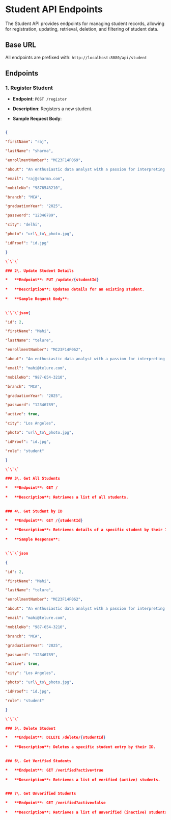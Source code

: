 # Student API Endpoints

The Student API provides endpoints for managing student records, allowing for registration, updating, retrieval, deletion, and filtering of student data.

## Base URL

All endpoints are prefixed with: `http://localhost:8080/api/student`

## Endpoints

### 1. Register Student

* **Endpoint**: `POST /register`

* **Description**: Registers a new student.

* **Sample Request Body**:

```json

{

"firstName": "raj",

"lastName": "sharma",

"enrollmentNumber": "MC23F14F069",

"about": "An enthusiastic data analyst with a passion for interpreting data to drive business success.",

"email": "raj@sharma.com",

"mobileNo": "9876543210",

"branch": "MCA",

"graduationYear": "2025",

"password": "12346789",

"city": "delhi",

"photo": "url\_to\_photo.jpg",

"idProof": "id.jpg"

}

\`\`\`

### 2\. Update Student Details

*   **Endpoint**: PUT /update/{studentId}
    
*   **Description**: Updates details for an existing student.
    
*   **Sample Request Body**:
    

\`\`\`json{

"id": 2,

"firstName": "Mahi",

"lastName": "telure",

"enrollmentNumber": "MC23F14F062",

"about": "An enthusiastic data analyst with a passion for interpreting data to drive business success.",

"email": "mahi@telure.com",

"mobileNo": "987-654-3210",

"branch": "MCA",

"graduationYear": "2025",

"password": "12346789",

"active": true,

"city": "Los Angeles",

"photo": "url\_to\_photo.jpg",

"idProof": "id.jpg",

"role": "student"

}

\`\`\`

### 3\. Get All Students

*   **Endpoint**: GET /
    
*   **Description**: Retrieves a list of all students.
    

### 4\. Get Student by ID

*   **Endpoint**: GET /{studentId}
    
*   **Description**: Retrieves details of a specific student by their ID.
    
*   **Sample Response**:
    

\`\`\`json

{

"id": 2,

"firstName": "Mahi",

"lastName": "telure",

"enrollmentNumber": "MC23F14F062",

"about": "An enthusiastic data analyst with a passion for interpreting data to drive business success.",

"email": "mahi@telure.com",

"mobileNo": "987-654-3210",

"branch": "MCA",

"graduationYear": "2025",

"password": "12346789",

"active": true,

"city": "Los Angeles",

"photo": "url\_to\_photo.jpg",

"idProof": "id.jpg",

"role": "student"

}

\`\`\`

### 5\. Delete Student

*   **Endpoint**: DELETE /delete/{studentId}
    
*   **Description**: Deletes a specific student entry by their ID.
    

### 6\. Get Verified Students

*   **Endpoint**: GET /verified?active=true
    
*   **Description**: Retrieves a list of verified (active) students.
    

### 7\. Get Unverified Students

*   **Endpoint**: GET /verified?active=false
    
*   **Description**: Retrieves a list of unverified (inactive) students.